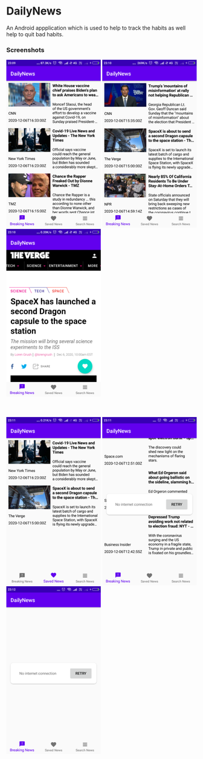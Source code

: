 # DailyNews
An Android appplication which is used to help to track the habits as well help to quit bad habits.


<h3>Screenshots</h3>

<div class="row">
      <img src="https://github.com/sanjay45/DailyNews/blob/master/Screenshots/NewsList1.png" width="250">
      <img src="https://github.com/sanjay45/DailyNews/blob/master/Screenshots/NewsList2.png" width="250">     
      <img src="https://github.com/sanjay45/DailyNews/blob/master/Screenshots/Webview.png" width="250">
</div>
<br>
<br>
<br>
<div class="row">
      <img src="https://github.com/sanjay45/DailyNews/blob/master/Screenshots/SavedNews.png" width="250">
      <img src="https://github.com/sanjay45/DailyNews/blob/master/Screenshots/NoInternetConnection.png" width="250">
      <img src="https://github.com/sanjay45/DailyNews/blob/master/Screenshots/NoInternetConnection1.png" width="250">
</div>


